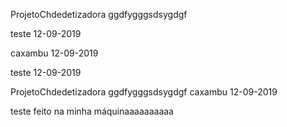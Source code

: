 ProjetoChdedetizadora
ggdfygggsdsygdgf

teste 12-09-2019

caxambu 12-09-2019

teste 12-09-2019

ProjetoChdedetizadora
ggdfygggsdsygdgf
caxambu 12-09-2019

teste feito na minha máquinaaaaaaaaaa